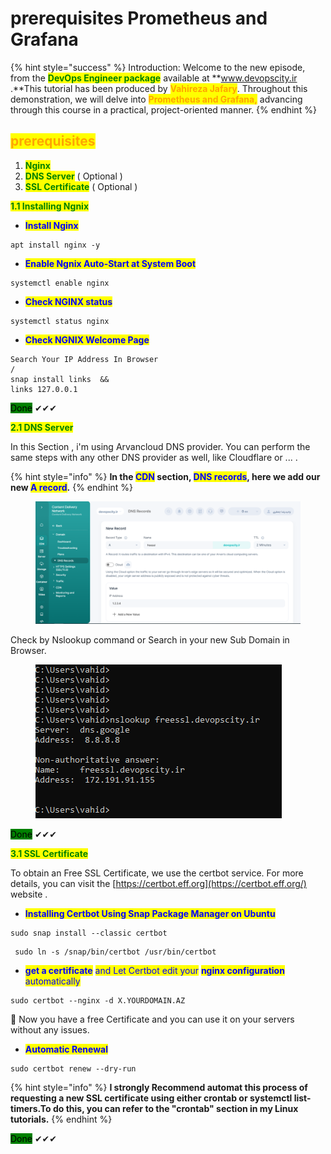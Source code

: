 # prerequisites Prometheus and Grafana

{% hint style="success" %}
Introduction: Welcome to the new episode, from the <mark style="color:green;">**DevOps Engineer package**</mark> available at **www.devopscity.ir .**This tutorial has been produced by <mark style="color:orange;">**Vahireza Jafary**</mark>. Throughout this demonstration, we will delve into <mark style="color:orange;">**Prometheus and Grafana,**</mark> advancing through this course in a practical, project-oriented manner.
{% endhint %}



## <mark style="color:orange;">prerequisites</mark>&#x20;

1. <mark style="color:green;">**Nginx**</mark>
2. <mark style="color:green;">**DNS Server**</mark> ( Optional )
3. <mark style="color:green;">**SSL Certificate**</mark> ( Optional )





<mark style="color:green;">**1.1   Installing Ngnix**</mark>

* <mark style="color:blue;">**Install Nginx**</mark>

```
apt install nginx -y
```

* <mark style="color:blue;">**Enable Ngnix Auto-Start at System Boot**</mark>&#x20;

```
systemctl enable nginx 
```

* <mark style="color:blue;">**Check NGINX status**</mark>&#x20;

```
systemctl status nginx
```

* <mark style="color:blue;">**Check NGNIX Welcome Page**</mark>

```
Search Your IP Address In Browser
/
snap install links  && 
links 127.0.0.1
```

<mark style="background-color:green;">Done</mark> ✔✔✔





<mark style="color:green;">**2.1     DNS Server**</mark>

In this Section , i'm using Arvancloud DNS provider. You can perform the same steps with any other DNS provider as well, like Cloudflare or ... .

{% hint style="info" %}
**In the **<mark style="color:blue;">**CDN**</mark>** section, **<mark style="color:blue;">**DNS records**</mark>**, here we add our new **<mark style="color:blue;">**A record**</mark>**.**
{% endhint %}

<figure><img src=".gitbook/assets/freessl.png" alt=""><figcaption></figcaption></figure>



Check by Nslookup command or Search in your new Sub Domain in Browser.



<figure><img src=".gitbook/assets/nsllokup.png" alt=""><figcaption></figcaption></figure>



<mark style="background-color:green;">Done</mark> ✔✔✔





<mark style="color:green;">**3.1   SSL Certificate**</mark>

To obtain an Free SSL Certificate, we use the certbot service. For more details, you can visit the [https://certbot.eff.org](https://certbot.eff.org/) website .

* <mark style="color:blue;">**Installing Certbot Using Snap Package Manager on Ubuntu**</mark>

```
sudo snap install --classic certbot
```

```
 sudo ln -s /snap/bin/certbot /usr/bin/certbot
```

* <mark style="color:blue;">**get a certificate**</mark> <mark style="color:blue;"></mark><mark style="color:blue;">and Let Certbot edit your</mark> <mark style="color:blue;"></mark><mark style="color:blue;">**nginx configuration**</mark> <mark style="color:blue;"></mark><mark style="color:blue;">automatically</mark>

```
sudo certbot --nginx -d X.YOURDOMAIN.AZ
```

🎁   Now you have a free Certificate and you can use it on your servers without any issues.

* <mark style="color:blue;">**Automatic Renewal**</mark>

```
sudo certbot renew --dry-run
```

{% hint style="info" %}
**I strongly Recommend automat this process of requesting a new SSL certificate using either crontab or systemctl list-timers.To do this, you can refer to the "crontab" section in my Linux tutorials.**
{% endhint %}

<mark style="background-color:green;">Done</mark> ✔✔✔&#x20;



